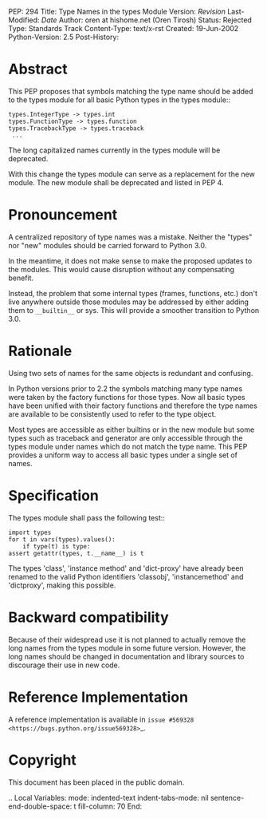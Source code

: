 PEP: 294 Title: Type Names in the types Module Version: $Revision$
Last-Modified: $Date$ Author: oren at hishome.net (Oren Tirosh) Status:
Rejected Type: Standards Track Content-Type: text/x-rst Created:
19-Jun-2002 Python-Version: 2.5 Post-History:

Abstract
========

This PEP proposes that symbols matching the type name should be added to
the types module for all basic Python types in the types module::

    types.IntegerType -> types.int
    types.FunctionType -> types.function
    types.TracebackType -> types.traceback
     ...

The long capitalized names currently in the types module will be
deprecated.

With this change the types module can serve as a replacement for the new
module. The new module shall be deprecated and listed in PEP 4.

Pronouncement
=============

A centralized repository of type names was a mistake. Neither the
"types" nor "new" modules should be carried forward to Python 3.0.

In the meantime, it does not make sense to make the proposed updates to
the modules. This would cause disruption without any compensating
benefit.

Instead, the problem that some internal types (frames, functions, etc.)
don't live anywhere outside those modules may be addressed by either
adding them to `__builtin__` or sys. This will provide a smoother
transition to Python 3.0.

Rationale
=========

Using two sets of names for the same objects is redundant and confusing.

In Python versions prior to 2.2 the symbols matching many type names
were taken by the factory functions for those types. Now all basic types
have been unified with their factory functions and therefore the type
names are available to be consistently used to refer to the type object.

Most types are accessible as either builtins or in the new module but
some types such as traceback and generator are only accessible through
the types module under names which do not match the type name. This PEP
provides a uniform way to access all basic types under a single set of
names.

Specification
=============

The types module shall pass the following test::

    import types
    for t in vars(types).values():
        if type(t) is type:
    assert getattr(types, t.__name__) is t

The types 'class', 'instance method' and 'dict-proxy' have already been
renamed to the valid Python identifiers 'classobj', 'instancemethod' and
'dictproxy', making this possible.

Backward compatibility
======================

Because of their widespread use it is not planned to actually remove the
long names from the types module in some future version. However, the
long names should be changed in documentation and library sources to
discourage their use in new code.

Reference Implementation
========================

A reference implementation is available in
`issue #569328 <https://bugs.python.org/issue569328>`\_.

Copyright
=========

This document has been placed in the public domain.

.. Local Variables: mode: indented-text indent-tabs-mode: nil
sentence-end-double-space: t fill-column: 70 End:
